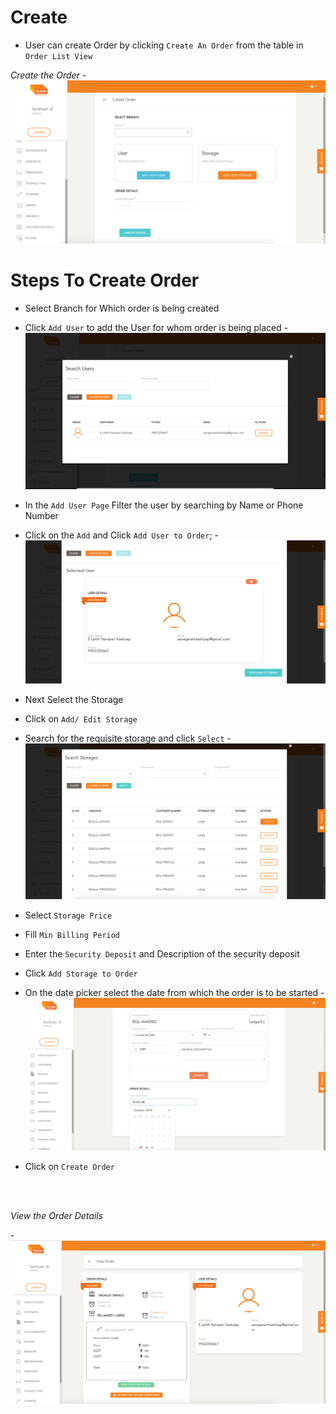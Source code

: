 # Create

- User can create  Order  by clicking `Create An Order` from the table in `Order List View`


*Create the Order*
-![N|Solid](media/create.png)

# Steps To Create Order

- Select Branch for Which order is being created
- Click `Add User` to add the User for whom order is being placed
-![N|Solid](media/create1.png)
- In the `Add User Page` Filter the user by searching by Name or Phone Number

- Click on the `Add` and Click `Add User to Order`;
-![N|Solid](media/create2.png)

- Next Select the Storage
- Click on `Add/ Edit Storage` 
- Search for the requisite storage and click `Select`
-![N|Solid](media/create3.png)

- Select `Storage Price`
- Fill `Min Billing Period`
- Enter the `Security Deposit` and Description of the security deposit
- Click `Add Storage to Order`
- On the date picker select the date from which the order is to be started
-![N|Solid](media/create4.png)

- Click on `Create Order`

<br/>
<br/>

*View the Order Details*

-![N|Solid](media/view1.png)

<br/>